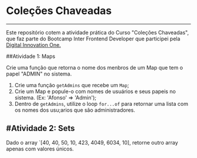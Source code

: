 # Coleções Chaveadas
--------------------------------------------
Este repositório cotem a atividade prática do Curso "Coleções Chaveadas", que faz parte do Bootcamp Inter Frontend Developer que participei pela [Digital Innovation One.](https://web.dio.me/course/colecoes/learning/3886f993-22d5-4241-a764-65ea67d8eb68?back=/track/inter-frontend-developer)

##Atividade 1: Maps

Crie uma função que retorna o nome dos menbros de um Map que tem o papel "ADMIN" no sistema.
1. Crie uma função `getAdmins` que recebe um `Map`;
2. Crie um Map e popule-o com nomes de usuários e seus papeis no sistema. (Ex: 'Afonso' => 'Admin');
3. Dentro de `getAdmins`, utilize o loop `for...of` para retornar uma lista com os nomes dos usu;arios que são administradores.

#Atividade 2: Sets
------------------------------------------------
Dado o array `[40, 40, 50, 10, 423, 4049, 6034, 10], retorne outro array apenas com valores únicos.